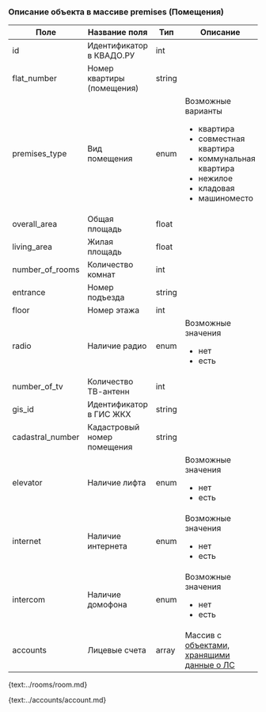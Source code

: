 ### <a id="array-premises-object"></a>  Описание объекта в массиве premises (Помещения)

|Поле|Название поля|Тип|Описание|
|---|---|---|---|
|id|Идентификатор в КВАДО.РУ|int||
|flat_number|Номер квартиры (помещения)|string||
|premises_type|Вид помещения|enum|Возможные варианты<ul><li>квартира</li><li>совместная квартира</li><li>коммунальная квартира</li><li>нежилое</li><li>кладовая</li><li>машиноместо</li></ul>|
|overall_area|Общая площадь|float||
|living_area|Жилая площадь|float||
|number_of_rooms|Количество комнат|int||
|entrance|Номер подъезда|string||
|floor|Номер этажа|int||
|radio|Наличие радио|enum|Возможные значения <ul><li>нет</li><li>есть</li>|
|number_of_tv|Количество ТВ-антенн|int||
|gis_id|Идентификатор в ГИС ЖКХ|string||
|cadastral_number|Кадастровый номер помещения|string||
|elevator|Наличие лифта|enum|Возможные значения <ul><li>нет</li><li>есть</li>|
|internet|Наличие интернета|enum|Возможные значения <ul><li>нет</li><li>есть</li>|
|intercom|Наличие домофона|enum|Возможные значения <ul><li>нет</li><li>есть</li>|
|accounts|Лицевые счета|array|Массив с [объектами, хранящими данные о ЛС](#array-accounts-object) |


{text:../rooms/room.md}

{text:../accounts/account.md}